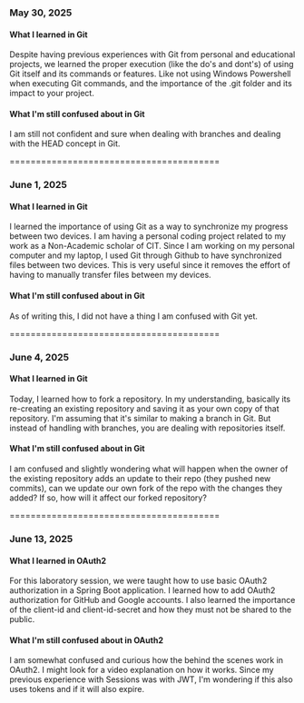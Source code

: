### May 30, 2025

#### What I learned in Git
Despite having previous experiences with Git from personal and educational projects, we learned the proper execution (like the do's and dont's) of using Git itself and its commands or features. Like not using Windows Powershell when executing  Git commands, and the importance of the .git folder and its impact to your project.

#### What I'm still confused about in Git
I am still not confident and sure when dealing with branches and dealing with the HEAD concept in Git.

========================================

### June 1, 2025

#### What I learned in Git
I learned the importance of using Git as a way to synchronize my progress between two devices. I am having a personal coding project related to my work as a Non-Academic scholar of CIT. Since I am working on my personal computer and my laptop, I used Git through Github to have synchronized files between two devices. This is very useful since it removes the effort of having to manually transfer files between my devices.

#### What I'm still confused about in Git
As of writing this, I did not have a thing I am confused with Git yet. 

========================================

### June 4, 2025

#### What I learned in Git
Today, I learned how to fork a repository. In my understanding, basically its re-creating an existing repository and saving it as your own copy of that repository. I'm assuming that it's similar to making a branch in Git. But instead of handling with branches, you are dealing with repositories itself. 

#### What I'm still confused about in Git
I am confused and slightly wondering what will happen when the owner of the existing repository adds an update to their repo (they pushed new commits), can we update our own fork of the repo with the changes they added? If so, how will it affect our forked repository?

========================================

### June 13, 2025

#### What I learned in OAuth2
For this laboratory session, we were taught how to use basic OAuth2 authorization in a Spring Boot application. I learned how to add OAuth2 authorization for GitHub and Google accounts. I also learned the importance of the client-id and client-id-secret and how they must not be shared to the public.

#### What I'm still confused about in OAuth2
I am somewhat confused and curious how the behind the scenes work in OAuth2. I might look for a video explanation on how it works. Since my previous experience with Sessions was with JWT, I'm wondering if this also uses tokens and if it will also expire.

